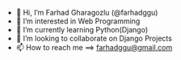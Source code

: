 - 👋 Hi, I’m Farhad Gharagozlu (@farhadggu)
- 👀 I’m interested in Web Programming
- 🌱 I’m currently learning Python(Django)
- 💞️ I’m looking to collaborate on Django Projects
- 📫 How to reach me ==> farhadggu@gmail.com
